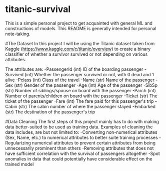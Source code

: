 # titanic-survival
This is a simple personal project to get acquainted with general ML and constructions of models. This README is generally intended for personal note-taking.

#The Dataset
In this project I will be using the Titanic dataset taken from Kaggle (https://www.kaggle.com/c/titanic/overview) to create a binary classifier of whether a survivor survived or not depending on various attributes.

The attributes are:
  -PassengerId (int) ID of the boarding passenger
  -Survived (int) Whether the passenger survived or not, with 0 dead and 1 alive
  -Pclass (int) Class of the travel
  -Name (str) Name of the passenger
  -Sex (str) Gender of the passenger
  -Age (int) Age of the passenger
  -SibSp (str) Number of siblings/spouse on board with the passenger
  -Parch (int) Number of parents/children on board with the passenger
  -Ticket (str) The ticket of the passenger
  -Fare (int) The fare paid for this passenger's trip
  -Cabin (str) The cabin number of where the passenger stayed
  -Embarked (str) The destination of the passenger's trip

#Data Cleaning
The first steps of this project mainly has to do with making data better-suited to be used as training data. Examples of cleaning the data includes, are but not limited to:
  -Converting non-numerical attributes (Sex, Name, etc.) to numerical attributes to better suite training processes
  -Regularizing numerical attributes to prevent certain attributes from being unnecessarily prominent than others
  -Removing attributes that does not have sufficient correlation with the survival of passengers altogether
  -Spot anomalies in data that could potentially have considerable effect on the trained model
